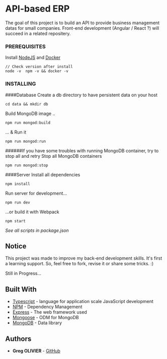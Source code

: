 # API-based ERP 

The goal of this project is to build an API to provide business management datas for small companies.
Front-end development (Angular / React ?) will succeed in a related repositery.

### PREREQUISITES

Install [NodeJS](https://nodejs.org/en/) and [Docker](https://docs.docker.com/install/#nightly-builds)


```
// Check version after install
node -v  npm -v && docker -v

```

### INSTALLING
####Database
Create a db directory to have persistent data on your host
```
cd data && mkdir db
```

Build MongoDB image ..
```
npm run mongod:build
```

... & Run it
```
npm run mongod:run
```

######If you have some troubles with running MongoDB container, try to stop all and retry
Stop all MongoDB containers
```
npm run mongod:stop
```


####Server
Install all dependencies
```
npm install
```
Run server for development...
```
npm run dev
```
...or build it with Webpack 
```
npm start
```

*See all scripts in package.json*


## Notice

This project was made to improve my back-end development skills.
It's first a learning support.
So, feel free to fork, revise it or share some tricks. :)

Still in Progress...


## Built With

* [Typescript](https://www.typescriptlang.org/docs/home.html) - language for application scale JavaScript development
* [NPM](https://www.npmjs.com/) - Dependency Management
* [Express](http://expressjs.com/fr/starter/installing.html) - The web framework used
* [Mongoose](http://mongoosejs.com/docs/) - ODM for MongoDB
* [MongoDB](https://docs.mongodb.com/) - Data library


## Authors

* **Greg OLIVIER** - [GitHub](https://github.com/greg-olivier)

